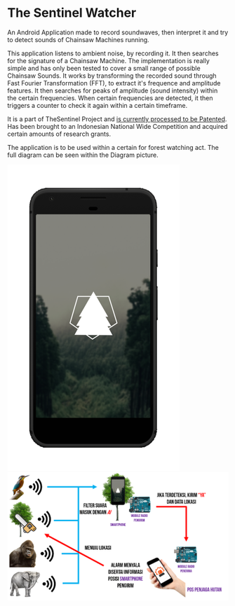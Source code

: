 # The Sentinel Watcher

An Android Application made to record soundwaves, then interpret it and try to detect sounds of Chainsaw Machines running.

This application listens to ambient noise, by recording it. It then searches for the signature of a Chainsaw Machine. The implementation is really  simple and has only been tested to cover a small range of possible Chainsaw Sounds. It works by transforming the recorded sound through Fast Fourier Transformation (FFT), to extract it's frequence and  amplitude features. It then searches for peaks of amplitude (sound intensity) within the certain frequencies. When certain frequencies are detected, it then triggers a counter to check it again within a certain timeframe.

It is a part of TheSentinel Project and [is currently processed to be Patented](https://drive.google.com/file/d/1dCaDc7lMJvQZnYyE4Jc2mXdt05xm2XSz/view). Has been brought to an Indonesian National Wide Competition and acquired certain amounts of research grants.

The application is to be used within a certain for forest watching act. The full diagram can be seen within the Diagram picture.

![Application View](docs/splashscreen.png)
![Diagram](docs/diagram.png)